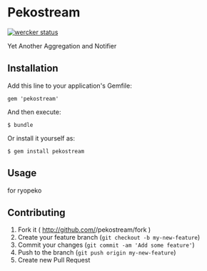 # Pekostream

[![wercker status](https://app.wercker.com/status/1b51de46bbc0d1069ea08647aee0a76a/s/ "wercker status")](https://app.wercker.com/project/bykey/1b51de46bbc0d1069ea08647aee0a76a)

Yet Another Aggregation and Notifier

## Installation

Add this line to your application's Gemfile:

    gem 'pekostream'

And then execute:

    $ bundle

Or install it yourself as:

    $ gem install pekostream

## Usage

for ryopeko

## Contributing

1. Fork it ( http://github.com/<my-github-username>/pekostream/fork )
2. Create your feature branch (`git checkout -b my-new-feature`)
3. Commit your changes (`git commit -am 'Add some feature'`)
4. Push to the branch (`git push origin my-new-feature`)
5. Create new Pull Request
